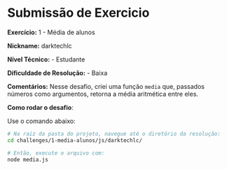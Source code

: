 # Submissão de Exercicio

**Exercício:** 1 - Média de alunos

**Nickname:** darktechlc

**Nível Técnico:** - Estudante

**Dificuldade de Resolução:** - Baixa

**Comentários:** Nesse desafio, criei uma função `media` que, passados números como argumentos, retorna a média aritmética entre eles.

**Como rodar o desafio**: 

Use o comando abaixo: 
```bash
# Na raiz da pasta do projeto, navegue até o diretório da resolução:
cd challenges/1-media-alunos/js/darktechlc/

# Então, execute o arquivo com:
node media.js
```